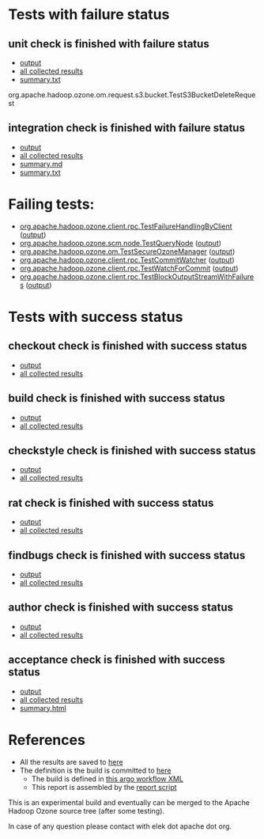 # Tests with failure status

## unit check is finished with failure status

   * [output](https://raw.githubusercontent.com/elek/ozone-ci/master/trunk/trunk-nightly-20190901-gkzrd/unit/output.log)
   * [all collected results](https://github.com/elek/ozone-ci/tree/master/trunk/trunk-nightly-20190901-gkzrd/unit)
   * [summary.txt](https://github.com/elek/ozone-ci/tree/master/trunk/trunk-nightly-20190901-gkzrd/unit/summary.txt)

org.apache.hadoop.ozone.om.request.s3.bucket.TestS3BucketDeleteRequest

## integration check is finished with failure status

   * [output](https://raw.githubusercontent.com/elek/ozone-ci/master/trunk/trunk-nightly-20190901-gkzrd/integration/output.log)
   * [all collected results](https://github.com/elek/ozone-ci/tree/master/trunk/trunk-nightly-20190901-gkzrd/integration)
   * [summary.md](https://github.com/elek/ozone-ci/tree/master/trunk/trunk-nightly-20190901-gkzrd/integration/summary.md)
   * [summary.txt](https://github.com/elek/ozone-ci/tree/master/trunk/trunk-nightly-20190901-gkzrd/integration/summary.txt)

# Failing tests: 

 * [org.apache.hadoop.ozone.client.rpc.TestFailureHandlingByClient](hadoop-ozone/integration-test/org.apache.hadoop.ozone.client.rpc.TestFailureHandlingByClient.txt) ([output](hadoop-ozone/integration-test/org.apache.hadoop.ozone.client.rpc.TestFailureHandlingByClient-output.txt/))
 * [org.apache.hadoop.ozone.scm.node.TestQueryNode](hadoop-ozone/integration-test/org.apache.hadoop.ozone.scm.node.TestQueryNode.txt) ([output](hadoop-ozone/integration-test/org.apache.hadoop.ozone.scm.node.TestQueryNode-output.txt/))
 * [org.apache.hadoop.ozone.om.TestSecureOzoneManager](hadoop-ozone/integration-test/org.apache.hadoop.ozone.om.TestSecureOzoneManager.txt) ([output](hadoop-ozone/integration-test/org.apache.hadoop.ozone.om.TestSecureOzoneManager-output.txt/))
 * [org.apache.hadoop.ozone.client.rpc.TestCommitWatcher](hadoop-ozone/integration-test/org.apache.hadoop.ozone.client.rpc.TestCommitWatcher.txt) ([output](hadoop-ozone/integration-test/org.apache.hadoop.ozone.client.rpc.TestCommitWatcher-output.txt/))
 * [org.apache.hadoop.ozone.client.rpc.TestWatchForCommit](hadoop-ozone/integration-test/org.apache.hadoop.ozone.client.rpc.TestWatchForCommit.txt) ([output](hadoop-ozone/integration-test/org.apache.hadoop.ozone.client.rpc.TestWatchForCommit-output.txt/))
 * [org.apache.hadoop.ozone.client.rpc.TestBlockOutputStreamWithFailures](hadoop-ozone/integration-test/org.apache.hadoop.ozone.client.rpc.TestBlockOutputStreamWithFailures.txt) ([output](hadoop-ozone/integration-test/org.apache.hadoop.ozone.client.rpc.TestBlockOutputStreamWithFailures-output.txt/))


# Tests with success status

## checkout check is finished with success status

   * [output](https://raw.githubusercontent.com/elek/ozone-ci/master/trunk/trunk-nightly-20190901-gkzrd/checkout/output.log)
   * [all collected results](https://github.com/elek/ozone-ci/tree/master/trunk/trunk-nightly-20190901-gkzrd/checkout)


## build check is finished with success status

   * [output](https://raw.githubusercontent.com/elek/ozone-ci/master/trunk/trunk-nightly-20190901-gkzrd/build/output.log)
   * [all collected results](https://github.com/elek/ozone-ci/tree/master/trunk/trunk-nightly-20190901-gkzrd/build)


## checkstyle check is finished with success status

   * [output](https://raw.githubusercontent.com/elek/ozone-ci/master/trunk/trunk-nightly-20190901-gkzrd/checkstyle/output.log)
   * [all collected results](https://github.com/elek/ozone-ci/tree/master/trunk/trunk-nightly-20190901-gkzrd/checkstyle)


## rat check is finished with success status

   * [output](https://raw.githubusercontent.com/elek/ozone-ci/master/trunk/trunk-nightly-20190901-gkzrd/rat/output.log)
   * [all collected results](https://github.com/elek/ozone-ci/tree/master/trunk/trunk-nightly-20190901-gkzrd/rat)


## findbugs check is finished with success status

   * [output](https://raw.githubusercontent.com/elek/ozone-ci/master/trunk/trunk-nightly-20190901-gkzrd/findbugs/output.log)
   * [all collected results](https://github.com/elek/ozone-ci/tree/master/trunk/trunk-nightly-20190901-gkzrd/findbugs)


## author check is finished with success status

   * [output](https://raw.githubusercontent.com/elek/ozone-ci/master/trunk/trunk-nightly-20190901-gkzrd/author/output.log)
   * [all collected results](https://github.com/elek/ozone-ci/tree/master/trunk/trunk-nightly-20190901-gkzrd/author)


## acceptance check is finished with success status

   * [output](https://raw.githubusercontent.com/elek/ozone-ci/master/trunk/trunk-nightly-20190901-gkzrd/acceptance/output.log)
   * [all collected results](https://github.com/elek/ozone-ci/tree/master/trunk/trunk-nightly-20190901-gkzrd/acceptance)
   * [summary.html](https://elek.github.io/ozone-ci/trunk/trunk-nightly-20190901-gkzrd/acceptance/summary.html)




# References

 * All the results are saved to [here](https://github.com/elek/ozone-ci/tree/master/trunk/trunk-nightly-20190901-gkzrd/)
 * The definition is the build is committed to [here](https://github.com/elek/argo-ozone)
    * The build is defined in [this argo workflow XML](https://github.com/elek/argo-ozone/blob/master/ozone-build.yaml)
    * This report is assembled by the [report script](https://github.com/elek/argo-ozone/blob/master/scripts/report.sh)

This is an experimental build and eventually can be merged to the Apache Hadoop Ozone source tree (after some testing).

In case of any question please contact with elek dot apache dot org.
